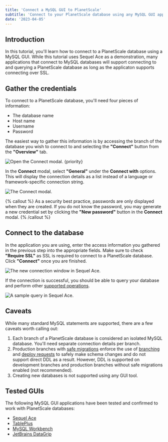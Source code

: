 ```yaml
---
title: 'Connect a MySQL GUI to PlanetScale'
subtitle: 'Connect to your PlanetScale database using any MySQL GUI application'
date: '2023-04-05'
---
```


## Introduction

In this tutorial, you'll learn how to connect to a PlanetScale database using a MySQL GUI. While this tutorial uses Sequel Ace as a demonstration, many applications that connect to MySQL databases will support connecting to and querying a PlanetScale database as long as the applicaton supports connecting over SSL.

## Gather the credentials

To connect to a PlanetScale database, you'll need four pieces of information:

- The database name
- Host name
- Username
- Password

The easiest way to gather this information is by accessing the branch of the database you wish to connect to and selecting the **"Connect"** button from the **"Overview"** tab.

![Open the Connect modal. {priority}](/assets/docs/tutorials/connect-mysql-gui/connect.png)

In the **Connect** modal, select **"General"** under the **Connect with** options. This will display the connection details as a list instead of a language or framework-specific connection string.

![The Connect modal.](/assets/docs/tutorials/connect-mysql-gui/connect-modal.png)

{% callout %}
As a security best practice, passwords are only displayed when they are created. If you do not know the password, you may generate a new credential set by clicking the **"New password"** button in the **Connect** modal.
{% /callout %}

## Connect to the database

In the application you are using, enter the access information you gathered in the previous step into the appropriate fields. Make sure to check **"Require SSL"** as SSL is required to connect to a PlanetScale database. Click **"Connect"** once you are finished.

![The new connection window in Sequel Ace.](/assets/docs/tutorials/connect-mysql-gui/ace-connect.png)

If the connection is successful, you should be able to query your database and perform other [supported operations](/docs/reference/mysql-compatibility).

![A sample query in Sequel Ace.](/assets/docs/tutorials/connect-mysql-gui/ace-query.png)

## Caveats

While many standard MySQL statements are supported, there are a few caveats worth calling out:

1. Each branch of a PlanetScale database is considered an isolated MySQL database. You'll need separate connection details per branch.
2. Production branches with [safe migrations](/docs/concepts/safe-migrations) enforce the use of [branching](/docs/concepts/branching) and [deploy requests](/docs/concepts/deploy-requests) to safely make schema changes and do not support direct DDL as a result. However, DDL is supported on development branches and production branches without safe migrations enabled (not recommended).
3. Creating new databases is not supported using any GUI tool.

## Tested GUIs

The following MySQL GUI applications have been tested and confirmed to work with PlanetScale databases:

- [Sequel Ace](https://sequel-ace.com/)
- [TablePlus](https://tableplus.com/)
- [MySQL Workbench](https://www.mysql.com/products/workbench/)
- [JetBrains DataGrip](/blog/using-planetscale-with-jetbrains-datagrip-mysql-gui)
